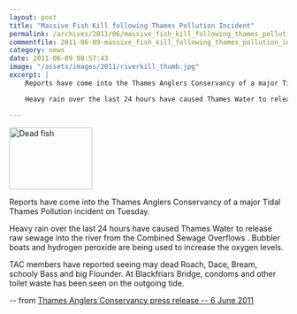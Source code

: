 ```yaml
---
layout: post
title: "Massive Fish Kill following Thames Pollution Incident"
permalink: /archives/2011/06/massive_fish_kill_following_thames_pollution_incid.html
commentfile: 2011-06-09-massive_fish_kill_following_thames_pollution_incid
category: news
date: 2011-06-09 08:57:43
image: "/assets/images/2011/riverkill_thumb.jpg"
excerpt: |
    Reports have come into the Thames Anglers Conservancy of a major Tidal Thames Pollution incident on Tuesday.

    Heavy rain over the last 24 hours have caused Thames Water to release raw sewage into the river from the Combined Sewage Overflows . Bubbler boats and hydrogen peroxide are being used to increase the oxygen levels.

---
```


<a href="/assets/images/2011/riverkill.jpg" title="See larger version of - Dead fish"><img src="/assets/images/2011/riverkill_thumb.jpg" width="150" height="112" alt="Dead fish" class="photo right" /></a>

Reports have come into the Thames Anglers Conservancy of a major Tidal Thames Pollution incident on Tuesday.

Heavy rain over the last 24 hours have caused Thames Water to release raw sewage into the river from the Combined Sewage Overflows . Bubbler boats and hydrogen peroxide are being used to increase the oxygen levels.

TAC members have reported seeing may dead Roach, Dace, Bream, schooly Bass and big Flounder. At Blackfriars Bridge, condoms and other toilet waste has been seen on the outgoing tide.

-- from [Thames Anglers Conservancy press release -- 6 June 2011](http://www.rivertac.org/site/?p=2302)
